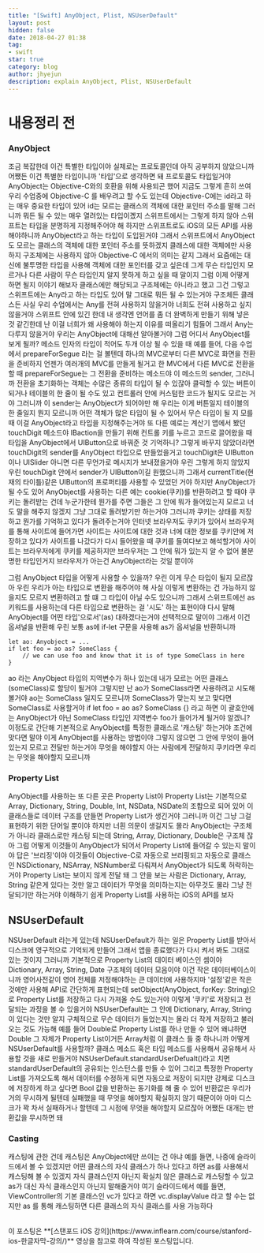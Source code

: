 ```yaml
---
title: "[Swift] AnyObject, Plist, NSUserDefault"
layout: post
hidden: false
date: 2018-04-27 01:38
tag:
- swift
star: true
category: blog
author: jhyejun
description: explain AnyObject, Plist, NSUserDefault
---
```


# 내용정리 전

### AnyObject
조금 복잡한데 이건 특별한 타입이야
실제로는 프로토콜인데 아직 공부하지 않았으니까
어쨌든 이건 특별한 타입이니까 '타입'으로 생각하면 돼
프로토콜도 타입일거야
AnyObject는 Objective-C와의 호환을 위해 사용되곤 했어
지금도 그렇게 흔히 쓰여
우리 수업중에 Objective-C 를 배우려고 할 수도 있는데
Objective-C에는 id라고 하는 매우 중요한 타입이 있어
id는 모르는 클래스의 객체에 대한 포인터 주소를 말해
그러니까 뭐든 될 수 있는 매우 열려있는 타입이곘지
스위프트에서는 그렇게 하지 않아
스위프트는 타입을 분명하게 지정해주어야 해
하지만 스위프트로도 iOS의 모든 API를 사용해야하니까
AnyObject라고 하는 타입이 도입된거야
그래서 스위프트에서 AnyObject도
모르는 클래스의 객체에 대한 포인터 주소를 뜻하겠지
클래스에 대한 객체에만 사용하지 구조체에는 사용하지 않아
Objective-C 에서의 의미는 같지
그래서 요즘에는 대신에 불투명한 타입을 사용해
객체에 대한 포인터를 갖고 싶은데 그게 무슨 타입인지 모르거나
다른 사람이 무슨 타입인지 알지 못하게 하고 싶을 때 말이지
그럼 이제 어떻게 하면 될지 이야기 해보자
클래스에만 해당되고 구조체에는 아니라고 했고
그건 그렇고 스위프트에는 Any라고 하는 타입도 있어
말 그대로 뭐든 될 수 있는거야
구조체든 클래스든
사실 우리 수업에서는 Any를 전혀 사용하지 않을거야
너희도 전혀 사용하고 싶지 않을거야
스위프트 안에 있긴 한데
내 생각엔 언어를 좀 더 완벽하게 만들기 위해 넣은 것 같긴한데
난 이걸 너희가 왜 사용해야 하는지 이유를 떠올리기 힘들어
그래서 Any는 다루지 않을거야
우리는 AnyObject에 대해선 알아볼거야
그럼 어디서 AnyObject를 보게 될까?
메소드 인자의 타입이 적어도 두개 이상 될 수 있을 때
예를 들어, 다음 수업에서 prepareForSegue 라는 걸 볼텐데
하나의 MVC로부터 다른 MVC로 화면을 전환을 준비하지
언젠가 여러개의 MVC를 만들게 될거고
한 MVC에서 다른 MVC로 전환을 할 때
prepareForSegue는 그 전환을 준비하는 메소드야
이 메소드의 sender, 그러니까 전환을 초기화하는 객체는
수많은 종류의 타입이 될 수 있잖아
클릭할 수 있는 버튼이 되거나 테이블의 한 줄이 될 수도 있고
컨트롤러 안에 커스텀한 코드가 될지도 모르는 거야
그러니까 이 sender는 AnyObject가 되어야만 해
우리는 이게 버튼일지 테이블의 한 줄일지 뭔지 모르니까
어떤 객체가 많은 타입이 될 수 있어서 무슨 타입이 될 지 모를 때
이걸 AnyObject라고 타입을 지정해주는거야
또 다른 예로는 계산기 앱에서 봤던 touchDigit 메소드야
IBaction을 만들기 위해 컨트롤 키를 누르고 코드로 끌어왔을 때
타입을 AnyObject에서 UIButton으로 바꿔준 것 기억하니?
그렇게 바꾸지 않았더라면
touchDigit의 sender를 AnyObject 타입으로 만들었을거고
touchDigit은 UIButton이나 UISlider 아니면
다른 무언가로 메시지가 보내졌을거야
우린 그렇게 하지 않았지
우린 touchDigit 안에서 sender가 UIButton이길 원했으니까
그래서 currentTitle(현재의 타이틀)같은
UIButton의 프로퍼티를 사용할 수 있었던 거야
하지만 AnyObject가 될 수도 있어
AnyObject를 사용하는 다른 예는 cookie(쿠키)를 반환하려고 할 때야
쿠키는 돌려받는 건데 누군가한테 뭔가를 주면
그들은 그 안에 뭐가 들어있는지 모르고 너도 말을 해주지 않겠지
그냥 그대로 돌려받기만 하는거야
그러니까 쿠키는 상태를 저장하고
뭔가를 기억하고 있다가 돌려주는거야
인터넷 브라우저도 쿠키가 있어서
브라우저를 통해 사이트에 들어가면
사이트는 사이트에 대한 것과 너에 대한 정보를
쿠키안에 저장하고 있다가 사이트를 나갔다가 다시 들어왔을 때
쿠키를 들여다보고 해석할거야
사이트는 브라우저에게 쿠키를 제공하지만
브라우저는 그 안에 뭐가 있는지 알 수 없어
불분명한 타입인거지
브라우저가 아는건 AnyObject라는 것일 뿐이야

그럼 AnyObject 타입을 어떻게 사용할 수 있을까?
우린 이게 무슨 타입이 될지 모르잖아
우린 우리가 아는 타입으로 변환을 해주어야 해
사실 이렇게 변환하는 건 가능하지 않을지도 모르지
변환하려고 할 떄 그 타입이 아닐 수도 있으니까
그래서 스위프트에선 as 키워드를 사용하는데
다른 타입으로 변환하는 걸 '시도' 하는 표현이야
다시 말해 AnyObject를 어떤 타입'으로서'(as) 대하겠다는거야
선택적으로 말이야
그래서 이건 옵셔널을 반환해
우린 보통 as에 if-let 구문을 사용해
as가 옵셔널을 반환하니까

```
let ao: Anyobject = ...
if let foo = ao as? SomeClass {
    // we can use foo and know that it is of type SomeClass in here
}
```

ao 라는 AnyObject 타입의 지역변수가 하나 있는데
내가 모르는 어떤 클래스(someClass)로 할당이 될거야
그렇지만 난 ao가 SomeClass라면 사용하려고 시도해 볼거야
ao는 SomeClass 일지도 모르니까 SomeClass가 맞는지 보고
맞다면 SomeClass로 사용할거야
if let foo = ao as? SomeClass {} 라고 하면
이 괄호안에는 AnyObject가 아닌 SomeClass 타입인
지역변수 foo가 들어가게 될거야
알겠니?
이정도로 간단해
기본적으로 AnyObject를 특정한 클래스로 '캐스팅' 하는거야
조건에 맞다면 말야
이게 AnyObject를 사용하는 방법이야
그렇지 않으면 그 안에 무엇이 들어있는지 모르고 전달만 하는거야
무엇을 해야할지 아는 사람에게 전달하지
쿠키라면 우리는 무엇을 해야할지 모르니까

### Property List
AnyObject를 사용하는 또 다른 곳은 Property List야
Property List는 기본적으로 Array, Dictionary, String,
Double, Int, NSData, NSDate의 조합으로 되어 있어
이 클래스들로 데이터 구조를 만들면 Property List가 생긴거야
그러니까 이건 그냥 그걸 표현하기 위한 단어일 뿐이야
하지만 너흰 의문이 생길지도 몰라
AnyObject는 구조체가 아니라 클래스로만 캐스팅 되는데
String, Array, Dictionary, Double은 구조체 잖아
그럼 어떻게 이것들이 AnyObject가 되어서
Property List에 들어갈 수 있는지 말이야
답은 '브리징'이야
이것들이 Objective-C로 자동으로 브리핑되고
자동으로 클래스인 NSDictionary, NSArray, NSNumber로 다뤄져서
AnyObject가 되도록 허락하는거야
Property List는 보이지 않게 전달 돼
그 안을 보는 사람은 Dictionary, Array, String 같은게
있다는 것만 알고 데이터가 무엇을 의미하는지는 아무것도 몰라
그냥 전달되기만 하는거야 이해하기 쉽게 Property List를 사용하는 iOS의 API를 보자

## NSUserDefault
NSUserDefault 라는게 있는데
NSUserDefault가 하는 일은 Property List를 받아서
디스크에 영구적으로 기억되게 만들어
그래서 앱을 종료했다가 다시 켜서 봐도 그대로 있는 것이지
그러니까 기본적으로 Property List의 데이터 베이스인 셈이야
Dictionary, Array, String, Date 구조체의 데이터 모음이야
이건 작은 데이터베이스이니까
영어사전같이 영어 전체를 저정해야하는 큰 데이터에 사용하지마
'설정'같은 작은 것에만 사용해
API로 간단하게 표현되는데
setObject(AnyObject, forKey: String)으로
Property List를 저장하고 다시 가져올 수도 있는거야
이렇게 '쿠키'로 저장되고 전달되는 과정을 볼 수 있을거야
NSUserDefault는 그 안에 Dictionary, Array, String이
있다는 것만 알지 구체적으로 무슨 데이터가 들었는지는 몰라
더 작게 저장하고 불러오는 것도 가능해
예를 들어 Double로 Property List를 하나 만들 수 있어
왜냐하면 Double 그 자체가 Property List이거든
Array처럼 이 클래스 들 중 하나니까
어떻게 NSUserDefault를 사용할까?
클래스 메소드 혹은 타입 메소드를 사용해서
공유해서 사용할 것을 새로 만들거야
NSUserDefault.standardUserDefualt()라고 치면
standardUserDefault의 공유되는 인스턴스를 만들 수 있어
그리고 특정한 Property List를 가져오도록 해서
데이터를 수정하게 되면 자동으로 저장이 되지만
강제로 디스크에 저장하게 하고 싶다면
Bool 값을 반환하는 동기화를 해 줄 수 있어
반환값은 우리가 거의 무시하게 될텐데
실패했을 때 무엇을 해야할지 확실하지 않기 때문이야
아마 디스크가 꽉 차서 실패하거나 할텐데
그 시점에 무엇을 해야할지 모르잖아
어쨌든 대개는 반환값을 무시하면 돼

### Casting
캐스팅에 관한 건데 캐스팅은 AnyObject에만 쓰이는 건 아냐
예를 들면, 나중에 슬라이드에서 볼 수 있겠지만
어떤 클래스의 자식 클래스가 하나 있다고 하면
as를 사용해서 캐스팅해 볼 수 있겠지
자식 클래스인지 아닌지 확실치 않은 클래스로 캐스팅할 수 있고
as가 대신 자식 클래스인지 아닌지 말해줄거야
여기 슬라이드에서 예를 들면,
ViewController의 기본 클래스인 vc가 있다고 하면
vc.displayValue 라고 할 수는 없지만
as 를 통해 캐스팅하면 다른 클래스의 자식 클래스를 사용 가능하다

<br>
이 포스팅은 **[스탠포드 iOS 강의](https://www.inflearn.com/course/stanford-ios-한글자막-강의/)** 영상을
참고로 하여 작성된 포스팅입니다.